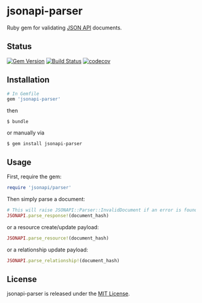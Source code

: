 # jsonapi-parser
Ruby gem for validating [JSON API](http://jsonapi.org) documents.

## Status

[![Gem Version](https://badge.fury.io/rb/jsonapi-parser.svg)](https://badge.fury.io/rb/jsonapi-parser)
[![Build Status](https://secure.travis-ci.org/jsonapi-rb/parser.svg?branch=master)](http://travis-ci.org/jsonapi-rb/parser?branch=master)
[![codecov](https://codecov.io/gh/jsonapi-rb/parser/branch/master/graph/badge.svg)](https://codecov.io/gh/jsonapi-rb/parser)

## Installation
```ruby
# In Gemfile
gem 'jsonapi-parser'
```
then
```
$ bundle
```
or manually via
```
$ gem install jsonapi-parser
```

## Usage

First, require the gem:
```ruby
require 'jsonapi/parser'
```
Then simply parse a document:
```ruby
# This will raise JSONAPI::Parser::InvalidDocument if an error is found.
JSONAPI.parse_response!(document_hash)
```
or a resource create/update payload:
```ruby
JSONAPI.parse_resource!(document_hash)
```
or a relationship update payload:
```ruby
JSONAPI.parse_relationship!(document_hash)
```

## License

jsonapi-parser is released under the [MIT License](http://www.opensource.org/licenses/MIT).
